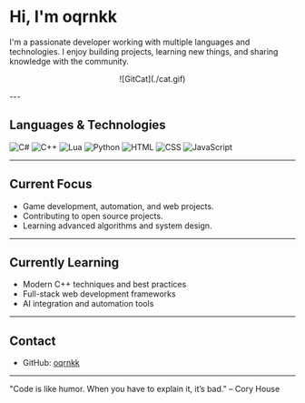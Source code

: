 # Hi, I'm oqrnkk

I'm a passionate developer working with multiple languages and technologies. I enjoy building projects, learning new things, and sharing knowledge with the community.
<p align="center">
  ![GitCat](./cat.gif)
</p>
---

## Languages & Technologies

![C#](https://img.shields.io/badge/C%23-239120?style=for-the-badge&logo=c-sharp&logoColor=white)
![C++](https://img.shields.io/badge/C%2B%2B-00599C?style=for-the-badge&logo=c%2B%2B&logoColor=white)
![Lua](https://img.shields.io/badge/Lua-2C2D72?style=for-the-badge&logo=lua&logoColor=white)
![Python](https://img.shields.io/badge/Python-3776AB?style=for-the-badge&logo=python&logoColor=white)
![HTML](https://img.shields.io/badge/HTML-E34F26?style=for-the-badge&logo=html5&logoColor=white)
![CSS](https://img.shields.io/badge/CSS-1572B6?style=for-the-badge&logo=css3&logoColor=white)
![JavaScript](https://img.shields.io/badge/JavaScript-F7DF1E?style=for-the-badge&logo=javascript&logoColor=black)

---

## Current Focus

- Game development, automation, and web projects.
- Contributing to open source projects.
- Learning advanced algorithms and system design.

---

## Currently Learning

- Modern C++ techniques and best practices
- Full-stack web development frameworks
- AI integration and automation tools

---

## Contact

- GitHub: [oqrnkk](https://github.com/oqrnkk)

---

"Code is like humor. When you have to explain it, it’s bad." – Cory House
